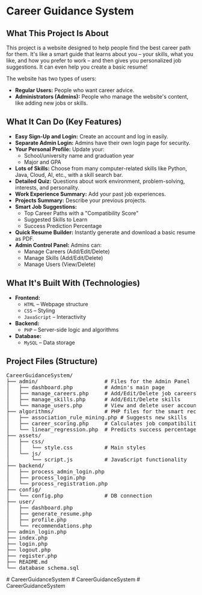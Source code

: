 <h1>Career Guidance System</h1>

<h2>What This Project Is About</h2>
<p>
This project is a website designed to help people find the best career path for them. It's like a smart guide that learns about you – your skills, what you like, and how you prefer to work – and then gives you personalized job suggestions. It can even help you create a basic resume!
</p>

<p>The website has two types of users:</p>
<ul>
  <li><strong>Regular Users:</strong> People who want career advice.</li>
  <li><strong>Administrators (Admins):</strong> People who manage the website's content, like adding new jobs or skills.</li>
</ul>

<h2>What It Can Do (Key Features)</h2>
<ul>
  <li><strong>Easy Sign-Up and Login:</strong> Create an account and log in easily.</li>
  <li><strong>Separate Admin Login:</strong> Admins have their own login page for security.</li>
  <li><strong>Your Personal Profile:</strong> Update your:
    <ul>
      <li>School/university name and graduation year</li>
      <li>Major and GPA</li>
    </ul>
  </li>
  <li><strong>Lots of Skills:</strong> Choose from many computer-related skills like Python, Java, Cloud, AI, etc., with a skill search bar.</li>
  <li><strong>Detailed Quiz:</strong> Questions about work environment, problem-solving, interests, and personality.</li>
  <li><strong>Work Experience Summary:</strong> Add your past job experiences.</li>
  <li><strong>Projects Summary:</strong> Describe your previous projects.</li>
  <li><strong>Smart Job Suggestions:</strong>
    <ul>
      <li>Top Career Paths with a "Compatibility Score"</li>
      <li>Suggested Skills to Learn</li>
      <li>Success Prediction Percentage</li>
    </ul>
  </li>
  <li><strong>Quick Resume Builder:</strong> Instantly generate and download a basic resume as PDF.</li>
  <li><strong>Admin Control Panel:</strong> Admins can:
    <ul>
      <li>Manage Careers (Add/Edit/Delete)</li>
      <li>Manage Skills (Add/Edit/Delete)</li>
      <li>Manage Users (View/Delete)</li>
    </ul>
  </li>
</ul>

<h2>What It's Built With (Technologies)</h2>
<ul>
  <li><strong>Frontend:</strong>
    <ul>
      <li><code>HTML</code> – Webpage structure</li>
      <li><code>CSS</code> – Styling</li>
      <li><code>JavaScript</code> – Interactivity</li>
    </ul>
  </li>
  <li><strong>Backend:</strong>
    <ul>
      <li><code>PHP</code> – Server-side logic and algorithms</li>
    </ul>
  </li>
  <li><strong>Database:</strong>
    <ul>
      <li><code>MySQL</code> – Data storage</li>
    </ul>
  </li>
</ul>

<h2>Project Files (Structure)</h2>
<pre>
CareerGuidanceSystem/
├── admin/                     # Files for the Admin Panel
│   ├── dashboard.php          # Admin's main page
│   ├── manage_careers.php     # Add/Edit/Delete job careers
│   ├── manage_skills.php      # Add/Edit/Delete skills
│   └── manage_users.php       # View and delete user accounts
├── algorithms/                # PHP files for the smart recommendation logic
│   ├── association_rule_mining.php # Suggests new skills
│   ├── career_scoring.php     # Calculates job compatibility scores
│   └── linear_regression.php  # Predicts success percentages
├── assets/
│   ├── css/
│   │   └── style.css          # Main styles
│   └── js/
│       └── script.js          # JavaScript functionality
├── backend/
│   ├── process_admin_login.php
│   ├── process_login.php
│   └── process_registration.php
├── config/
│   └── config.php             # DB connection
├── user/
│   ├── dashboard.php
│   ├── generate_resume.php
│   ├── profile.php
│   └── recommendations.php
├── admin_login.php
├── index.php
├── login.php
├── logout.php
├── register.php
├── README.md
└── database_schema.sql
</pre>
# CareerGuidanceSystem
# CareerGuidanceSystem
# CareerGuidanceSystem
